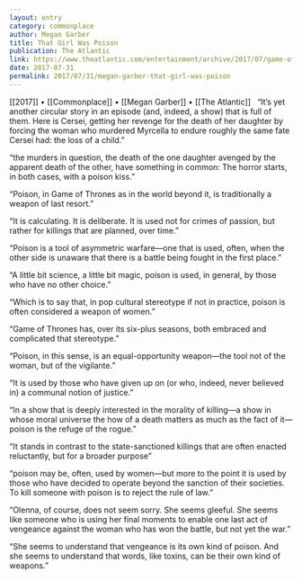 ```yaml
---
layout: entry
category: commonplace
author: Megan Garber
title: That Girl Was Poison
publication: The Atlantic
link: https://www.theatlantic.com/entertainment/archive/2017/07/game-of-thrones-that-girl-was-poison/535401/
date: 2017-07-31
permalink: 2017/07/31/megan-garber-that-girl-was-poison
---
```


[[2017]] • [[Commonplace]] • [[Megan Garber]] • [[The Atlantic]] 
 
“It’s yet another circular story in an episode (and, indeed, a show) that is full of them. Here is Cersei, getting her revenge for the death of her daughter by forcing the woman who murdered Myrcella to endure roughly the same fate Cersei had: the loss of a child.”

“the murders in question, the death of the one daughter avenged by the apparent death of the other, have something in common: The horror starts, in both cases, with a poison kiss.”

“Poison, in Game of Thrones as in the world beyond it, is traditionally a weapon of last resort.”

“It is calculating. It is deliberate. It is used not for crimes of passion, but rather for killings that are planned, over time.”

“Poison is a tool of asymmetric warfare—one that is used, often, when the other side is unaware that there is a battle being fought in the first place.”

“A little bit science, a little bit magic, poison is used, in general, by those who have no other choice.”

“Which is to say that, in pop cultural stereotype if not in practice, poison is often considered a weapon of women.”

“Game of Thrones has, over its six-plus seasons, both embraced and complicated that stereotype.”

“Poison, in this sense, is an equal-opportunity weapon—the tool not of the woman, but of the vigilante.”

“It is used by those who have given up on (or who, indeed, never believed in) a communal notion of justice.”

“In a show that is deeply interested in the morality of killing—a show in whose moral universe the how of a death matters as much as the fact of it—poison is the refuge of the rogue.”

“It stands in contrast to the state-sanctioned killings that are often enacted reluctantly, but for a broader purpose”

“poison may be, often, used by women—but more to the point it is used by those who have decided to operate beyond the sanction of their societies. To kill someone with poison is to reject the rule of law.”

“Olenna, of course, does not seem sorry. She seems gleeful. She seems like someone who is using her final moments to enable one last act of vengeance against the woman who has won the battle, but not yet the war.”

“She seems to understand that vengeance is its own kind of poison. And she seems to understand that words, like toxins, can be their own kind of weapons.”

